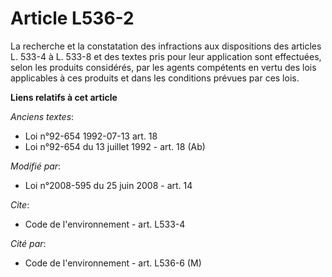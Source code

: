 # Article L536-2

La recherche et la constatation des infractions aux dispositions des articles L. 533-4 à L. 533-8 et des textes pris pour
leur application sont effectuées, selon les produits considérés, par les agents compétents en vertu des lois applicables à
ces produits et dans les conditions prévues par ces lois.

**Liens relatifs à cet article**

_Anciens textes_:

  - Loi n°92-654 1992-07-13 art. 18
  - Loi n°92-654 du 13 juillet 1992 - art. 18 (Ab)

_Modifié par_:

  - Loi n°2008-595 du 25 juin 2008 - art. 14

_Cite_:

  - Code de l'environnement - art. L533-4

_Cité par_:

  - Code de l'environnement - art. L536-6 (M)
